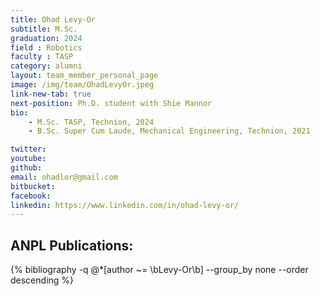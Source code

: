 ```yaml
---
title: Ohad Levy-Or
subtitle: M.Sc. 
graduation: 2024
field : Robotics
faculty : TASP
category: alumni
layout: team_member_personal_page
image: /img/team/OhadLevyOr.jpeg
link-new-tab: true
next-position: Ph.D. student with Shie Mannor
bio:
    - M.Sc. TASP, Technion, 2024
    - B.Sc. Super Cum Laude, Mechanical Engineering, Technion, 2021

twitter: 
youtube: 
github: 
email: ohadlor@gmail.com
bitbucket: 
facebook: 
linkedin: https://www.linkedin.com/in/ohad-levy-or/
---
```


## ANPL Publications:

{% bibliography -q @*[author ~= \bLevy-Or\b] --group_by none --order descending %}

